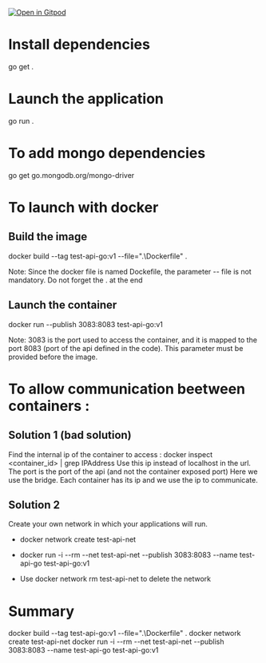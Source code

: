 [![Open in Gitpod](https://gitpod.io/button/open-in-gitpod.svg)](https://gitpod.io/projects/test-api-go)

# Install dependencies
go get .
# Launch the application
go run .

# To add mongo dependencies
go get go.mongodb.org/mongo-driver

# To launch with docker
## Build the image
docker build --tag test-api-go:v1 --file=".\Dockerfile" .

Note: Since the docker file is named Dockefile, the parameter -- file is not mandatory. Do not forget the . at the end

## Launch the container
docker run --publish 3083:8083 test-api-go:v1

Note: 3083 is the port used to access the container, and it is mapped to the port 8083 (port of the api defined in the code). This parameter must be provided before the image.

# To allow communication beetween containers : 

## Solution 1 (bad solution)
Find the internal ip of the container to access : docker inspect <container_id> | grep IPAddress
Use this ip instead of localhost in the url. The port is the port of the api (and not the container exposed port)
Here we use the bridge. Each container has its ip and we use the ip to communicate.

## Solution 2
Create your own network in which your applications will run.

- docker network create test-api-net
- docker run -i --rm --net test-api-net --publish 3083:8083 --name test-api-go test-api-go:v1

- Use docker network rm test-api-net to delete the network


# Summary
docker build --tag test-api-go:v1 --file=".\Dockerfile" .
docker network create test-api-net
docker run -i --rm --net test-api-net --publish 3083:8083 --name test-api-go test-api-go:v1